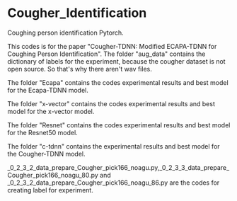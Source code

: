 # Cougher_Identification
 Coughing person identification Pytorch. 
 
This codes is for the paper "Cougher-TDNN: Modified ECAPA-TDNN for Coughing Person Identification".
The folder "aug_data" contains the dictionary of labels for the experiment, because the cougher dataset is not open source. So that's why there aren't wav files.

The folder "Ecapa" contains the codes experimental results and best model for the Ecapa-TDNN model. 

The folder "x-vector" contains the codes experimental results and best model for the x-vector model.

The folder "Resnet" contains the codes experimental results and best model for the Resnet50 model.

The folder "c-tdnn" contains the experimental results and best model for the Cougher-TDNN model.

_0_2_3_2_data_prepare_Cougher_pick166_noagu.py,_0_2_3_3_data_prepare_Cougher_pick166_noagu_80.py and _0_2_3_2_data_prepare_Cougher_pick166_noagu_86.py are the codes for creating label for experiment.
